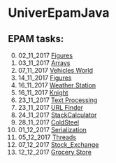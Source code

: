 # UniverEpamJava
EPAM tasks:
----
0. 02_11_2017 [Figures](https://github.com/YanaBiliaieva/UniverEpamJava/tree/master/src/main/java/task0_02_11_2017_Figures)
1. 03_11_2017 [Arrays](https://github.com/YanaBiliaieva/UniverEpamJava/tree/master/src/main/java/task1_03_11_2017_Arrays)
2. 07_11_2017 [Vehicles World](https://github.com/YanaBiliaieva/UniverEpamJava/tree/master/src/main/java/task2_07_11_2017_VehiclesWorld)
3. 14_11_2017 [Figures](https://github.com/YanaBiliaieva/UniverEpamJava/tree/master/src/main/java/task3_14_11_2017_Figures)
4. 16_11_2017 [Weather Station](https://github.com/YanaBiliaieva/UniverEpamJava/tree/master/src/main/java/task4_16_11_2017_WeatherStation)
5. 16_11_2017 [Knight](https://github.com/YanaBiliaieva/UniverEpamJava/tree/master/src/main/java/task5_16_11_2017_Knight)
6. 23_11_2017 [Text Processing](https://github.com/YanaBiliaieva/UniverEpamJava/tree/master/src/main/java/task6_23_11_2017_TextProcessing)
7. 23_11_2017 [URL Finder](https://github.com/YanaBiliaieva/UniverEpamJava/tree/master/src/main/java/task7_23_11_2017_URLFinder)
8. 24_11_2017 [StackCalculator](https://github.com/YanaBiliaieva/UniverEpamJava/tree/master/src/main/java/task8_24_11_2017_StackCalculator)
9. 28_11_2017 [ColdSteel](https://github.com/YanaBiliaieva/UniverEpamJava/tree/master/src/main/java/task9_28_11_2017_ColdSteel)
10. 01_12_2017 [Serialization](https://github.com/YanaBiliaieva/UniverEpamJava/tree/master/src/main/java/task10_01_12_2017_Serialization)
11. 05_12_2017 [Threads](https://github.com/YanaBiliaieva/UniverEpamJava/tree/master/src/main/java/task11_05_12_2017_Threads)
12. 07_12_2017 [Stock_Exchange](https://github.com/YanaBiliaieva/UniverEpamJava/tree/master/src/main/java/task12_07_12_2017_Stock_Exchange)
13. 12_12_2017 [Grocery Store](https://github.com/YanaBiliaieva/UniverEpamJava/tree/master/src/main/java/task13_12_12_2017_GroceryStore)
